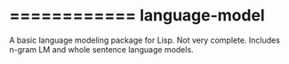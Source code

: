 ============
language-model
============

A basic language modeling package for Lisp.  Not very complete.  Includes n-gram LM and whole sentence language models.
